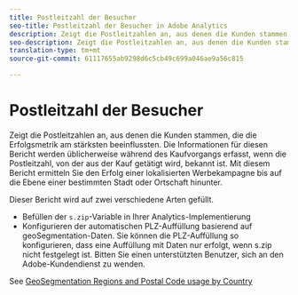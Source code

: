 ```yaml
---
title: Postleitzahl der Besucher
seo-title: Postleitzahl der Besucher in Adobe Analytics
description: Zeigt die Postleitzahlen an, aus denen die Kunden stammen, die die Erfolgsmetrik am stärksten beeinflussten. Die Informationen für diesen Bericht werden üblicherweise während des Kaufvorgangs erfasst, wenn die Postleitzahl, von der aus der Kauf getätigt wird, bekannt ist. Mit diesem Bericht ermitteln Sie den Erfolg einer lokalisierten Werbekampagne bis auf die Ebene einer bestimmten Stadt oder Ortschaft hinunter.
seo-description: Zeigt die Postleitzahlen an, aus denen die Kunden stammen, die die Erfolgsmetrik am stärksten beeinflussten. Die Informationen für diesen Bericht werden üblicherweise während des Kaufvorgangs erfasst, wenn die Postleitzahl, von der aus der Kauf getätigt wird, bekannt ist. Mit diesem Bericht ermitteln Sie den Erfolg einer lokalisierten Werbekampagne bis auf die Ebene einer bestimmten Stadt oder Ortschaft hinunter.
translation-type: tm+mt
source-git-commit: 61117655ab9298d6c5cb49c699a046ae9a56c815

---
```



# Postleitzahl der Besucher

Zeigt die Postleitzahlen an, aus denen die Kunden stammen, die die Erfolgsmetrik am stärksten beeinflussten. Die Informationen für diesen Bericht werden üblicherweise während des Kaufvorgangs erfasst, wenn die Postleitzahl, von der aus der Kauf getätigt wird, bekannt ist. Mit diesem Bericht ermitteln Sie den Erfolg einer lokalisierten Werbekampagne bis auf die Ebene einer bestimmten Stadt oder Ortschaft hinunter.

Dieser Bericht wird auf zwei verschiedene Arten gefüllt.

* Befüllen der `s.zip`-Variable in Ihrer Analytics-Implementierung
* Konfigurieren der automatischen PLZ-Auffüllung basierend auf geoSegmentation-Daten. Sie können die PLZ-Auffüllung so konfigurieren, dass eine Auffüllung mit Daten nur erfolgt, wenn s.zip nicht festgelegt ist. Bitten Sie einen unterstützten Benutzer, sich an den Adobe-Kundendienst zu wenden.

See [GeoSegmentation Regions and Postal Code usage by Country](reports-geosegmentation-reference.md)
